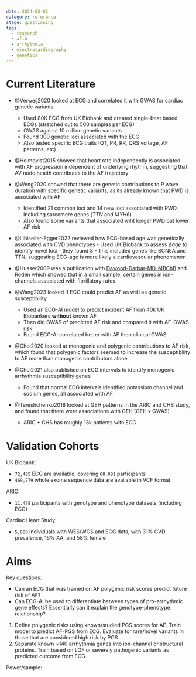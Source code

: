 ```yaml
---
date: 2024-05-02
category: reference
stage: questioning
tags:
  - research
  - afib
  - arrhythmia
  - electrocardiography
  - genetics
---
```


# Current Literature

- @Verweij2020 looked at ECG and correlated it with GWAS for cardiac genetic variants
	- Used 80K ECG from UK Biobank and created single-beat based ECGs (stretched out to 500 samples per ECG)
	- GWAS against 10 million genetic variants
	- Found 300 genetic loci associated with the ECG
	- Also tested specific ECG traits (QT, PR, RR, QRS voltage, AF patterns, etc)

- @Holmqvist2015 showed that heart rate independently is associated with AF progression independent of underlying rhythm, suggesting that AV node health contributes to the AF trajectory

- @Weng2020 showed that there are genetic contributions to P wave duration with specific genetic variants, as its already known that PWD is associated with AF
	- Identified 21 common loci and 14 new loci associated with PWD, including sarcomere genes (*TTN* and *MYH6*)
	- Also found some variants that associated wiht longer PWD but lower AF risk

- @Libiseller-Egger2022 reviewed how ECG-based age was genetically associated with CVD phenotypes
		- Used UK Biobank to assess $\Delta age$ to identify novel loci - they found 8
		- This included genes like SCN5A and TTN, suggesting ECG-age is more likely a cardiovascular phenomenon

- @Husser2009 was a publication with [Dawood-Darbar-MD-MBChB](../permanent/Dawood-Darbar-MD-MBChB.md) and Roden which showed that in a small sample, certain genes in ion-channels associated with fibrillatory rates

- @Wang2023 looked if ECG could predict AF as well as genetic susceptibility
	- Used an ECG-AI model to predict incident AF from 40k UK Biobankers **without** known AF
	- Then did GWAS of predicted AF risk and compared it with AF-GWAS risk
	- Found ECG-AI correlated better with AF then clinical GWAS

- @Choi2020 looked at monogenic and polygenic contributions to AF risk, which found that polygenic factors seemed to increase the susceptibility to AF more than monogenic contributors alone

- @Choi2021 also published on ECG intervals to identify monogenic arrhythmia susceptibility genes
	- Found that normal ECG intervals identified potassium channel and sodium genes, all associated with AF

- @Tereshchenko2018 looked at GEH patterns in the ARIC and CHS study, and found that there were associations with GEH (GEH x GWAS)
	- ARIC + CHS has roughly 13k patients with ECG

# Validation Cohorts

UK Biobank:

- `72,485` ECG are available, covering `68,081` participants
- `469,779` whole exome sequence data are available in VCF format

ARIC:

- `11,478` participants with genotype and phenotype datasets (including ECG)

Cardiac Heart Study:

- `5,888` individuals with WES/WGS and ECG data, with 31% CVD prevalence, 16% AA, and 58% female


# Aims

Key questions:

- Can an ECG that was trained on AF polygenic risk scores predict future risk of AF? 
- Can ECG-AI be used to differentiate between types of pro-arrhythmic gene effects? Essentially can it explain the genotype-phenotype relationship? 

1. Define polygenic risks using known/studied PGS scores for AF. Train model to predict AF-PGS from ECG. Evaluate for rare/novel variants in those that are considered high risk by PGS.
1. Separate known ~140 arrhythmia genes into ion-channel or structural proteins. Train based on LOF or severely pathogenic variants as predicted outcome from ECG.

Power/sample:


